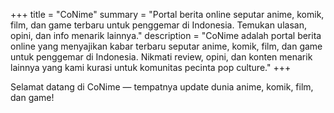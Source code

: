 +++
title = "CoNime"
summary = "Portal berita online seputar anime, komik, film, dan game terbaru untuk penggemar di Indonesia. Temukan ulasan, opini, dan info menarik lainnya."
description = "CoNime adalah portal berita online yang menyajikan kabar terbaru seputar anime, komik, film, dan game untuk penggemar di Indonesia. Nikmati review, opini, dan konten menarik lainnya yang kami kurasi untuk komunitas pecinta pop culture."
+++

Selamat datang di CoNime — tempatnya update dunia anime, komik, film, dan game!
